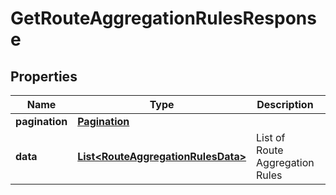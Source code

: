 

# GetRouteAggregationRulesResponse


## Properties

| Name | Type | Description | Notes |
|------------ | ------------- | ------------- | -------------|
|**pagination** | [**Pagination**](Pagination.md) |  |  [optional] |
|**data** | [**List&lt;RouteAggregationRulesData&gt;**](RouteAggregationRulesData.md) | List of Route Aggregation Rules |  [optional] |



